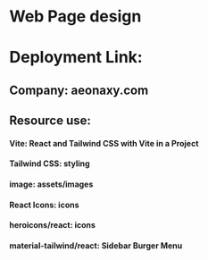 # Web Page design

# Deployment Link:

## Company: aeonaxy.com

## Resource use:

#### Vite: React and Tailwind CSS with Vite in a Project

#### Tailwind CSS: styling

#### image: assets/images

#### React Icons: icons

#### heroicons/react: icons

#### material-tailwind/react: Sidebar Burger Menu
